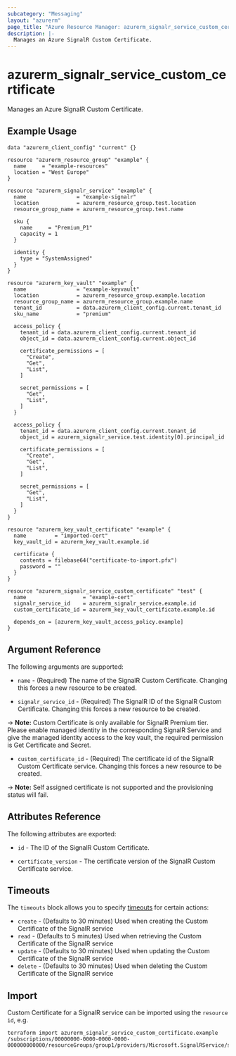 ```yaml
---
subcategory: "Messaging"
layout: "azurerm"
page_title: "Azure Resource Manager: azurerm_signalr_service_custom_certificate"
description: |-
  Manages an Azure SignalR Custom Certificate.
---
```


# azurerm_signalr_service_custom_certificate

Manages an Azure SignalR Custom Certificate.

## Example Usage

```hcl
data "azurerm_client_config" "current" {}

resource "azurerm_resource_group" "example" {
  name     = "example-resources"
  location = "West Europe"
}

resource "azurerm_signalr_service" "example" {
  name                = "example-signalr"
  location            = azurerm_resource_group.test.location
  resource_group_name = azurerm_resource_group.test.name

  sku {
    name     = "Premium_P1"
    capacity = 1
  }

  identity {
    type = "SystemAssigned"
  }
}

resource "azurerm_key_vault" "example" {
  name                = "example-keyvault"
  location            = azurerm_resource_group.example.location
  resource_group_name = azurerm_resource_group.example.name
  tenant_id           = data.azurerm_client_config.current.tenant_id
  sku_name            = "premium"

  access_policy {
    tenant_id = data.azurerm_client_config.current.tenant_id
    object_id = data.azurerm_client_config.current.object_id

    certificate_permissions = [
      "Create",
      "Get",
      "List",
    ]

    secret_permissions = [
      "Get",
      "List",
    ]
  }

  access_policy {
    tenant_id = data.azurerm_client_config.current.tenant_id
    object_id = azurerm_signalr_service.test.identity[0].principal_id

    certificate_permissions = [
      "Create",
      "Get",
      "List",
    ]

    secret_permissions = [
      "Get",
      "List",
    ]
  }
}

resource "azurerm_key_vault_certificate" "example" {
  name         = "imported-cert"
  key_vault_id = azurerm_key_vault.example.id

  certificate {
    contents = filebase64("certificate-to-import.pfx")
    password = ""
  }
}

resource "azurerm_signalr_service_custom_certificate" "test" {
  name                  = "example-cert"
  signalr_service_id    = azurerm_signalr_service.example.id
  custom_certificate_id = azurerm_key_vault_certificate.example.id

  depends_on = [azurerm_key_vault_access_policy.example]
}
```

## Argument Reference

The following arguments are supported:

* `name` - (Required) The name of the SignalR Custom Certificate. Changing this forces a new resource to be created.

* `signalr_service_id` - (Required) The SignalR ID of the SignalR Custom Certificate. Changing this forces a new resource to be created.

-> **Note:** Custom Certificate is only available for SignalR Premium tier. Please enable managed identity in the corresponding SignalR Service and give the managed identity access to the key vault, the required permission is Get Certificate and Secret.

* `custom_certificate_id` - (Required) The certificate id of the SignalR Custom Certificate service. Changing this forces a new resource to be created.

-> **Note:** Self assigned certificate is not supported and the provisioning status will fail.


## Attributes Reference

The following attributes are exported:

* `id` - The ID of the SignalR Custom Certificate.

* `certificate_version` - The certificate version of the SignalR Custom Certificate service.

## Timeouts

The `timeouts` block allows you to specify [timeouts](https://www.terraform.io/language/resources/syntax#operation-timeouts) for certain actions:

* `create` - (Defaults to 30 minutes) Used when creating the Custom Certificate of the SignalR service
* `read` - (Defaults to 5 minutes) Used when retrieving the Custom Certificate of the SignalR service
* `update` - (Defaults to 30 minutes) Used when updating the Custom Certificate of the SignalR service
* `delete` - (Defaults to 30 minutes) Used when deleting the Custom Certificate of the SignalR service

## Import

Custom Certificate for a SignalR service can be imported using the `resource id`, e.g.

```shell
terraform import azurerm_signalr_service_custom_certificate.example /subscriptions/00000000-0000-0000-0000-000000000000/resourceGroups/group1/providers/Microsoft.SignalRService/signalR/signalr1/customCertificates/cert1
```
